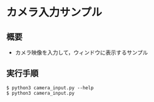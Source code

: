 # カメラ入力サンプル

## 概要

* カメラ映像を入力して，ウィンドウに表示するサンプル  

## 実行手順

	$ python3 camera_input.py --help
	$ python3 camera_input.py 


